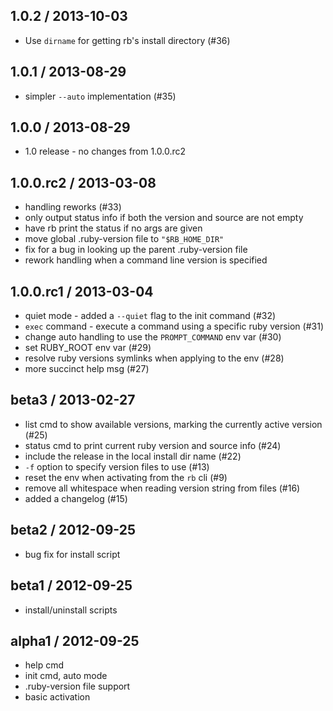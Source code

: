 ## 1.0.2 / 2013-10-03

* Use `dirname` for getting rb's install directory (#36)

## 1.0.1 / 2013-08-29

* simpler `--auto` implementation (#35)

## 1.0.0 / 2013-08-29

* 1.0 release - no changes from 1.0.0.rc2

## 1.0.0.rc2 / 2013-03-08

* handling reworks (#33)
 * only output status info if both the version and source are not empty
 * have rb print the status if no args are given
 * move global .ruby-version file to `"$RB_HOME_DIR"`
 * fix for a bug in looking up the parent .ruby-version file
 * rework handling when a command line version is specified

## 1.0.0.rc1 / 2013-03-04

* quiet mode - added a `--quiet` flag to the init command (#32)
* `exec` command - execute a command using a specific ruby version (#31)
* change auto handling to use the `PROMPT_COMMAND` env var (#30)
* set RUBY_ROOT env var (#29)
* resolve ruby versions symlinks when applying to the env (#28)
* more succinct help msg (#27)

## beta3 / 2013-02-27

* list cmd to show available versions, marking the currently active version (#25)
* status cmd to print current ruby version and source info (#24)
* include the release in the local install dir name (#22)
* `-f` option to specify version files to use (#13)
* reset the env when activating from the `rb` cli (#9)
* remove all whitespace when reading version string from files (#16)
* added a changelog (#15)

## beta2 / 2012-09-25

* bug fix for install script

## beta1 / 2012-09-25

* install/uninstall scripts

## alpha1 / 2012-09-25

* help cmd
* init cmd, auto mode
* .ruby-version file support
* basic activation
